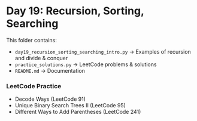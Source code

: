 # Day 19: Recursion, Sorting, Searching

This folder contains:
- `day19_recursion_sorting_searching_intro.py` → Examples of recursion and divide & conquer
- `practice_solutions.py` → LeetCode problems & solutions
- `README.md` → Documentation

### LeetCode Practice
- Decode Ways (LeetCode 91)
- Unique Binary Search Trees II (LeetCode 95)
- Different Ways to Add Parentheses (LeetCode 241)